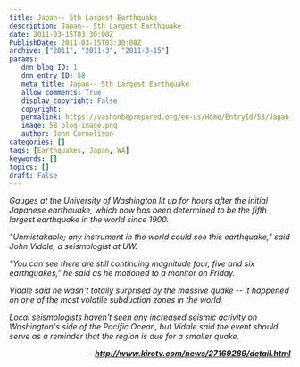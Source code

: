 ```yaml
---
title: Japan-- 5th Largest Earthquake
description: Japan-- 5th Largest Earthquake
date: 2011-03-15T03:30:00Z
PublishDate: 2011-03-15T03:30:00Z
archive: ["2011", "2011-3", "2011-3-15"]
params:
   dnn_blog_ID: 1
   dnn_entry_ID: 58
   meta_title: Japan-- 5th Largest Earthquake
   allow_comments: True
   display_copyright: False
   copyright: 
   permalink: https://vashonbeprepared.org/en-us/Home/EntryId/58/Japan-5th-Largest-Earthquake
   image: 58_blog-image.png
   author: John Cornelison
categories: []
tags: [Earthquakes, Japan, WA]
keywords: []
topics: []
draft: False
---
```


<p><em>Gauges at the University of Washington lit up for hours after the initial Japanese earthquake, which now has been determined to be the fifth largest earthquake in the world since 1900. </em></p>
<p><em>"Unmistakable; any instrument in the world could see this earthquake," said John Vidale, a seismologist at UW. </em></p>
<p><em>"You can see there are still continuing magnitude four, five and six earthquakes," he said as he motioned to a monitor on Friday. </em></p>
<p><em>Vidale said he wasn't totally surprised by the massive quake -- it happened on one of the most volatile subduction zones in the world. </em></p>
<p><em>Local seismologists haven't seen any increased seismic activity on Washington's side of the Pacific Ocean, but Vidale said the event should serve as a reminder that the region is due for a smaller quake.</em></p>
<p style="text-align: right;"><em>- <a href="http://www.kirotv.com/news/27169289/detail.html"><b>http://www.kirotv.com/news/27169289/detail.html</b></a></em></p>
